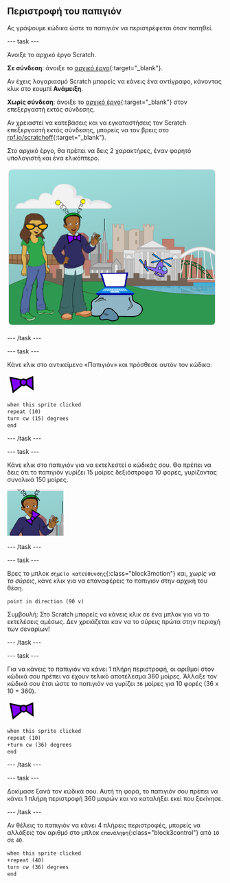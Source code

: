 ## Περιστροφή του παπιγιόν

Ας γράψουμε κώδικα ώστε το παπιγιόν να περιστρέφεται όταν πατηθεί.

--- task ---

Άνοιξε το αρχικό έργο Scratch.

**Σε σύνδεση**: άνοιξε το [αρχικό έργο](https://scratch.mit.edu/projects/399188696){:target="_blank"}.

Αν έχεις λογαριασμό Scratch μπορείς να κάνεις ένα αντίγραφο, κάνοντας κλικ στο κουμπί **Ανάμειξη**.

**Χωρίς σύνδεση**: άνοιξε το [αρχικό έργο](https://rpf.io/p/el-GR/tech-toys-go){:target="_blank"} στον επεξεργαστή εκτός σύνδεσης.

Αν χρειαστεί να κατεβάσεις και να εγκαταστήσεις τον Scratch επεξεργαστή εκτός σύνδεσης, μπορείς να τον βρεις στο [rpf.io/scratchoff](https://rpf.io/scratchoff){:target="_blank"}.

Στο αρχικό έργο, θα πρέπει να δεις 2 χαρακτήρες, έναν φορητό υπολογιστή και ένα ελικόπτερο.

![αρχικά έργα](images/toys-starter.png)

--- /task ---

--- task ---

Κάνε κλικ στο αντικείμενο «Παπιγιόν» και πρόσθεσε αυτόν τον κώδικα:

![αντικείμενο παπιγιόν](images/bowtie-sprite.png)

```blocks3
when this sprite clicked
repeat (10)
turn cw (15) degrees
end
```

--- /task ---


--- task ---

Κάνε κλικ στο παπιγιόν για να εκτελεστεί ο κώδικάς σου. Θα πρέπει να δεις ότι το παπιγιόν γυρίζει 15 μοίρες δεξιόστροφα 10 φορές, γυρίζοντας συνολικά 150 μοίρες.

![περιστροφή παπιγιόν κατά 150 μοίρες](images/toys-bowtie-test.png)

--- /task ---

--- task ---

Βρες το μπλοκ `σημείο κατεύθυνσης`{:class="block3motion"} και, _χωρίς να το σύρεις_, κάνε κλικ για να επαναφέρεις το παπιγιόν στην αρχική του θέση.

```blocks3
point in direction (90 v)
```

Συμβουλή: Στο Scratch μπορείς να κάνεις κλικ σε ένα μπλοκ για να το εκτελέσεις αμέσως. Δεν χρειάζεται καν να το σύρεις πρώτα στην περιοχή των σεναρίων!

--- /task ---

--- task ---

Για να κάνεις το παπιγιόν να κάνει 1 πλήρη περιστροφή, οι αριθμοί στον κώδικά σου πρέπει να έχουν τελικό αποτέλεσμα 360 μοίρες. Άλλαξε τον κώδικά σου έτσι ώστε το παπιγιόν να γυρίζει `36` μοίρες για 10 φορές (36 x 10 = 360).

![αντικείμενο παπιγιόν](images/bowtie-sprite.png)

```blocks3
when this sprite clicked
repeat (10)
+turn cw (36) degrees
end
```

--- /task ---

--- task ---

Δοκίμασε ξανά τον κώδικά σου. Αυτή τη φορά, το παπιγιόν σου πρέπει να κάνει 1 πλήρη περιστροφή 360 μοιρών και να καταλήξει εκεί που ξεκίνησε.

--- /task ---

Αν θέλεις το παπιγιόν να κάνει 4 πλήρεις περιστροφές, μπορείς να αλλάξεις τον αριθμό στο μπλοκ `επανάληψη`{:class="block3control"} από `10` σε `40`.

```blocks3
when this sprite clicked
+repeat (40)
turn cw (36) degrees
end
```
